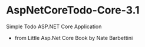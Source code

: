 # AspNetCoreTodo-Core-3.1

Simple Todo ASP.NET Core Application
- from Little Asp.Net Core Book by Nate Barbettini
